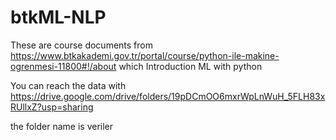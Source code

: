 # btkML-NLP
These are course documents from https://www.btkakademi.gov.tr/portal/course/python-ile-makine-ogrenmesi-11800#!/about which Introduction ML with python


You can reach the data with https://drive.google.com/drive/folders/19pDCmOO6mxrWpLnWuH_5FLH83xRUllxZ?usp=sharing

the folder name is veriler
